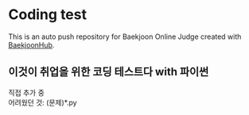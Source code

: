 # Coding test
This is an auto push repository for Baekjoon Online Judge created with [BaekjoonHub](https://github.com/BaekjoonHub/BaekjoonHub).

## 이것이 취업을 위한 코딩 테스트다 with 파이썬
직접 추가 중  
어려웠던 것: (문제)*.py
